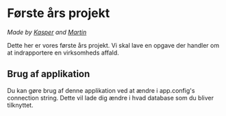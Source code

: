# Første års projekt
*Made by [Kasper](https://github.com/kasp470f) and [Martin](https://github.com/mathex83)*

Dette her er vores første års projekt. Vi skal lave en opgave der handler om at indrapportere en virksomheds affald.

## Brug af applikation
Du kan gøre brug af denne applikation ved at ændre i app.config's connection string. Dette vil lade dig ændre i hvad database som du bliver tilknyttet.

